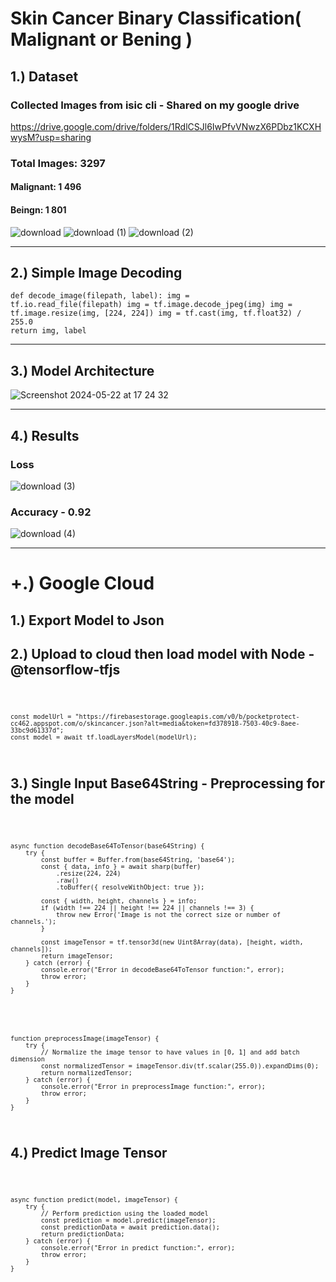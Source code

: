 # Skin Cancer Binary Classification( Malignant or Bening ) 

## 1.) Dataset
### Collected Images from isic cli - Shared on my google drive
https://drive.google.com/drive/folders/1RdlCSJl6IwPfvVNwzX6PDbz1KCXHwysM?usp=sharing

### Total Images: 3297
#### Malignant: 1 496
#### Beingn: 1 801 
![download](https://github.com/orbant12/Melanoma_CNN/assets/124793231/0231e8d1-3819-4bd6-b26a-f8c2afa18b50)
![download (1)](https://github.com/orbant12/Melanoma_CNN/assets/124793231/05478550-40ca-4fbb-b948-0aa267aaa8ee)
![download (2)](https://github.com/orbant12/Melanoma_CNN/assets/124793231/81c84d53-4336-4332-aba5-24c7346592d8)

---

## 2.) Simple Image Decoding
<code>def decode_image(filepath, label):
    img = tf.io.read_file(filepath)
    img = tf.image.decode_jpeg(img)
    img = tf.image.resize(img, [224, 224])
    img = tf.cast(img, tf.float32) / 255.0
    return img, label</code>

---

## 3.) Model Architecture

![Screenshot 2024-05-22 at 17 24 32](https://github.com/orbant12/Melanoma_CNN/assets/124793231/c80aa69d-4379-4b55-b96e-853d9bac2222)


---

## 4.) Results
### Loss
![download (3)](https://github.com/orbant12/Melanoma_CNN/assets/124793231/1b28e47d-81a2-4f6b-8849-cbeceec71901)

### Accuracy - 0.92
![download (4)](https://github.com/orbant12/Melanoma_CNN/assets/124793231/88a5d3c5-381d-40ba-9b6b-d17a5b41b4f3)

---

# +.) Google Cloud 

## 1.) Export Model to Json

<script>
    
        !pip install tensorflowjs
    !tensorflowjs_converter \
        --input_format=keras \
        my_model.h5 \
        drive/MyDrive/ML/my_tfjs_model_new
    
</script>

## 2.) Upload to cloud then load model with Node - @tensorflow-tfjs

<code>
    
    const modelUrl = "https://firebasestorage.googleapis.com/v0/b/pocketprotect-cc462.appspot.com/o/skincancer.json?alt=media&token=fd378918-7503-40c9-8aee-33bc9d61337d";
    const model = await tf.loadLayersModel(modelUrl);
    
</code>


## 3.) Single Input Base64String - Preprocessing for the model

<code>
    
    async function decodeBase64ToTensor(base64String) {
        try {
            const buffer = Buffer.from(base64String, 'base64');
            const { data, info } = await sharp(buffer)
                .resize(224, 224)
                .raw()
                .toBuffer({ resolveWithObject: true });
    
            const { width, height, channels } = info;
            if (width !== 224 || height !== 224 || channels !== 3) {
                throw new Error('Image is not the correct size or number of channels.');
            }
    
            const imageTensor = tf.tensor3d(new Uint8Array(data), [height, width, channels]);
            return imageTensor;
        } catch (error) {
            console.error("Error in decodeBase64ToTensor function:", error);
            throw error;
        }
    }

</code>

<code>

    function preprocessImage(imageTensor) {
        try {
            // Normalize the image tensor to have values in [0, 1] and add batch dimension
            const normalizedTensor = imageTensor.div(tf.scalar(255.0)).expandDims(0);
            return normalizedTensor;
        } catch (error) {
            console.error("Error in preprocessImage function:", error);
            throw error;
        }
    }
</code>


## 4.) Predict Image Tensor

<code>

    async function predict(model, imageTensor) {
        try {
            // Perform prediction using the loaded model
            const prediction = model.predict(imageTensor);
            const predictionData = await prediction.data();
            return predictionData;
        } catch (error) {
            console.error("Error in predict function:", error);
            throw error;
        }
    }

</code>



